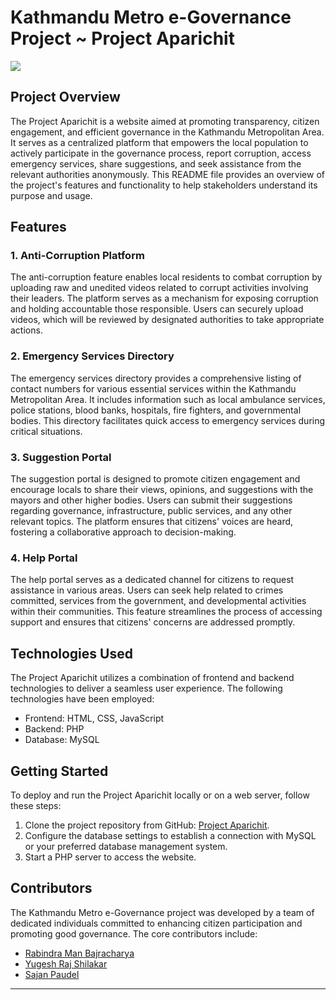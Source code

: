 
# Kathmandu Metro e-Governance Project ~ Project Aparichit

<img src="https://itg.wfu.edu/wp-content/uploads/Cogn_mode.png"> 

## Project Overview

The Project Aparichit  is a website aimed at promoting transparency, citizen engagement, and efficient governance in the Kathmandu Metropolitan Area. It serves as a centralized platform that empowers the local population to actively participate in the governance process, report corruption, access emergency services, share suggestions, and seek assistance from the relevant authorities anonymously. This README file provides an overview of the project's features and functionality to help stakeholders understand its purpose and usage.

## Features

### 1. Anti-Corruption Platform

The anti-corruption feature enables local residents to combat corruption by uploading raw and unedited videos related to corrupt activities involving their leaders. The platform serves as a mechanism for exposing corruption and holding accountable those responsible. Users can securely upload videos, which will be reviewed by designated authorities to take appropriate actions.

### 2. Emergency Services Directory

The emergency services directory provides a comprehensive listing of contact numbers for various essential services within the Kathmandu Metropolitan Area. It includes information such as local ambulance services, police stations, blood banks, hospitals, fire fighters, and governmental bodies. This directory facilitates quick access to emergency services during critical situations.

### 3. Suggestion Portal

The suggestion portal is designed to promote citizen engagement and encourage locals to share their views, opinions, and suggestions with the mayors and other higher bodies. Users can submit their suggestions regarding governance, infrastructure, public services, and any other relevant topics. The platform ensures that citizens' voices are heard, fostering a collaborative approach to decision-making.

### 4. Help Portal

The help portal serves as a dedicated channel for citizens to request assistance in various areas. Users can seek help related to crimes committed, services from the government, and developmental activities within their communities. This feature streamlines the process of accessing support and ensures that citizens' concerns are addressed promptly.

## Technologies Used

The Project Aparichit utilizes a combination of frontend and backend technologies to deliver a seamless user experience. The following technologies have been employed:

- Frontend: HTML, CSS, JavaScript
- Backend: PHP
- Database: MySQL

## Getting Started

To deploy and run the Project Aparichit locally or on a web server, follow these steps:

1. Clone the project repository from GitHub: [Project Aparichit](https://github.com/initialrise/aparichit).
2. Configure the database settings to establish a connection with MySQL or your preferred database management system.
3. Start a PHP server to access the website.
## Contributors

The Kathmandu Metro e-Governance project was developed by a team of dedicated individuals committed to enhancing citizen participation and promoting good governance. The core contributors include:

- [Rabindra Man Bajracharya ](https://github.com/initialrise) 
- [Yugesh Raj Shilakar ](https://github.com/yugesh-shilakar)
- [Sajan Paudel ](https://github.com/)

---


